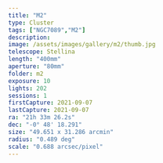 ```yaml
---
title: "M2"
type: Cluster
tags: ["NGC7089","M2"]
description:
image: /assets/images/gallery/m2/thumb.jpg
telescope: Stellina
length: "400mm"
aperture: "80mm"
folder: m2
exposure: 10
lights: 202
sessions: 1
firstCapture: 2021-09-07 
lastCapture: 2021-09-07
ra: "21h 33m 26.2s"
dec: "-0° 48' 18.291"
size: "49.651 x 31.286 arcmin"
radius: "0.489 deg"
scale: "0.688 arcsec/pixel"
---
```

